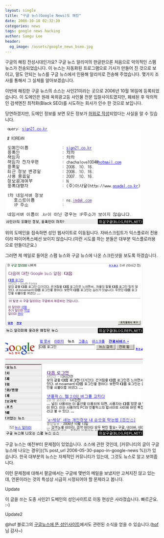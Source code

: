 ```yaml
---
layout: single
title: "구글 뉴스(Google News)도 해킹"
date: 2006-10-18 02:32:39
categories: news
tags: google news hacking
author: Samgu Lee
header:
  og_image: /assets/google_news_bseo.jpg
---
```


구글의 해킹 전성시대인가요? 구글 뉴스 알리미의 한글판으론 처음으로 악의적인 스팸 뉴스가 전송되었습니다. 이 뉴스는 자동화된 프로그램으로 기사가 만들어 진 것으로 보이고, 말도 안되는 뉴스를 구글 뉴스에서 인용해 알리미로 전송해 주었습니다. 몇가지 조사를 통해서 그 실체를 알아보겠습니다.

이번에 해킹한 구글 뉴스의 소스는 사인21이라는 곳으로 2006년 10월 16일에 등록되었습니다. 이 도메인은 원래 옥외광고등 사인물 전문 입찰사이트였지만, 폐쇄된 후 악의적인 검색엔진 최적화(Black SEO)를 시도하는 회사가 인수 한 것으로 보입니다.

당연하겠지만, 도메인 정보를 보면 모든 정보가 [허위로 작성](http://news.nic.com/cgi-bin/whois?domain=sign21.co.kr)되었다는 사실을 알 수 있습니다.

![사인 21 도메인 정보, 등록인이 차차?](/assets/google_news_bseo.jpg)

위의 도메인을 접속하면 성인 웹사이트로 이동됩니다. 자바스크립트가 익스플로러 전용이라 파이어폭스에선 보이지 않습니다.(이런 시도를 하는 분들은 대부분 익스플로러용으로 만들더군요.)

그러면 제 메일로 들어온 스팸 뉴스와 구글 뉴스에 나온 스크린샷을 보도록 하겠습니다.

![구글 뉴스 알리미 해킹](/assets/google_notification_hacked.jpg)

![구글 뉴스 해킹](/assets/google_news_hacked.jpg)

구글 뉴스는 예전부터 문제점이 있었습니다. 소스에 관한 것인데, [커뮤니티의 글이 구글 뉴스에 나오는 경우]({% post_url 2006-05-30-papo-in-google-news %})가 있습니다. 한국 대부분의 뉴스는 자체적인 커뮤니티가 있는데, 그것도 뉴스로 알고 보여줍니다.

이런 문제점에 대해서 팔글에서는 구글에 몇번의 메일을 보냈지만 고쳐지진 않고 있는데, 언론이라는 것의 특성상 시급히 시정되어야 할 문제라고 봅니다.

Update

이 글을 쓰는 도중 사인21 도메인의 성인사이트로 이동 현상은 사라졌습니다. 빠르군요. :-)

Update2

@hof 블로그의 [구글뉴스에 뜬 성인사이트](http://www.hof.pe.kr/wp/archives/1302)에서도 관련된 소식을 얻을 수 있습니다.([hof](http://hof.pe.kr/wp/)님 감사~)
